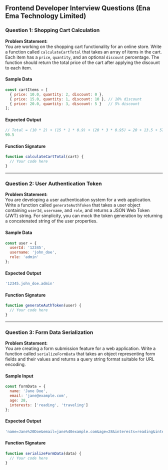 ## Frontend Developer Interview Questions (Ena Ema Technology Limited)

### Question 1: Shopping Cart Calculation
**Problem Statement:**  
You are working on the shopping cart functionality for an online store. Write a function called `calculateCartTotal` that takes an array of items in the cart. Each item has a `price`, `quantity`, and an optional `discount` percentage. The function should return the total price of the cart after applying the discount to each item.

#### Sample Data
```javascript
const cartItems = [
  { price: 10.0, quantity: 2, discount: 0 },
  { price: 15.0, quantity: 1, discount: 10 }, // 10% discount
  { price: 20.0, quantity: 3, discount: 5 }   // 5% discount
];
```

#### Expected Output
```javascript
// Total = (10 * 2) + (15 * 1 * 0.9) + (20 * 3 * 0.95) = 20 + 13.5 + 57 = 90.5
90.5
```

#### Function Signature
```javascript
function calculateCartTotal(cart) {
  // Your code here
}
```

---

### Question 2: User Authentication Token
**Problem Statement:**  
You are developing a user authentication system for a web application. Write a function called `generateAuthToken` that takes a user object containing `userId`, `username`, and `role`, and returns a JSON Web Token (JWT) string. For simplicity, you can mock the token generation by returning a concatenated string of the user properties.

#### Sample Data
```javascript
const user = {
  userId: '12345',
  username: 'john_doe',
  role: 'admin'
};
```

#### Expected Output
```javascript
'12345.john_doe.admin'
```

#### Function Signature
```javascript
function generateAuthToken(user) {
  // Your code here
}
```

---

### Question 3: Form Data Serialization
**Problem Statement:**  
You are creating a form submission feature for a web application. Write a function called `serializeFormData` that takes an object representing form fields and their values and returns a query string format suitable for URL encoding.

#### Sample Input
```javascript
const formData = {
  name: 'Jane Doe',
  email: 'jane@example.com',
  age: 28,
  interests: ['reading', 'traveling']
};
```

#### Expected Output
```javascript
'name=Jane%20Doe&email=jane%40example.com&age=28&interests=reading&interests=traveling'
```

#### Function Signature
```javascript
function serializeFormData(data) {
  // Your code here
}
```
